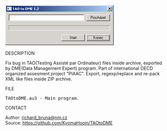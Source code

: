 ![TAO to DME](https://github.com/KyomaHooin/TAOtoDME/raw/master/taotodme_screenshot.png "screenshot")

DESCRIPTION

Fix bug in TAO(Testing Assisté par Ordinateur) files inside archive, exported by DME(Data Management Expert) program. Part of international OECD organized assesment project "PIAAC". Export, regexp/replace and re-pack XML like files inside ZIP archive. 

FILE

<pre>
TAOtoDME.au3 - Main program.
</pre>

CONTACT

Author: richard_bruna@nm.cz<br>
Source: https://github.com/KyomaHooin/TAOtoDME

